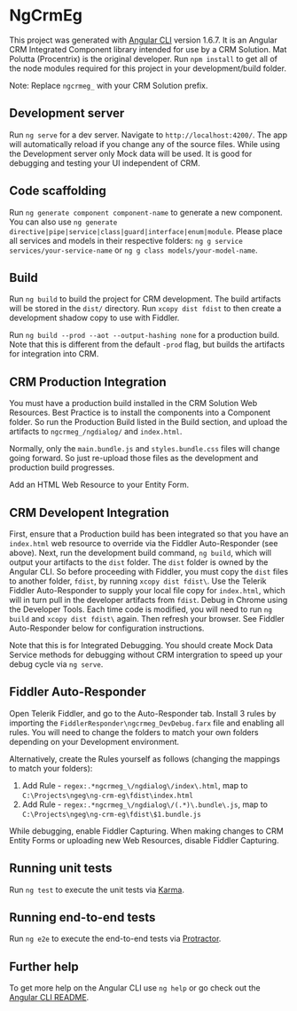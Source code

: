 # NgCrmEg

This project was generated with [Angular CLI](https://github.com/angular/angular-cli) version 1.6.7. It is an Angular CRM Integrated Component library intended for use by a CRM Solution. Mat Polutta (Procentrix) is the original developer. Run `npm install` to get all of the node modules required for this project in your development/build folder.

Note: Replace `ngcrmeg_` with your CRM Solution prefix.

## Development server

Run `ng serve` for a dev server. Navigate to `http://localhost:4200/`. The app will automatically reload if you change any of the source files. While using the Development server only Mock data will be used. It is good for debugging and testing your UI independent of CRM.

## Code scaffolding

Run `ng generate component component-name` to generate a new component. You can also use `ng generate directive|pipe|service|class|guard|interface|enum|module`. Please place all services and models in their respective folders: `ng g service services/your-service-name` or `ng g class models/your-model-name`.

## Build

Run `ng build` to build the project for CRM development. The build artifacts will be stored in the `dist/` directory. Run `xcopy dist fdist` to then create a development shadow copy to use with Fiddler.

Run `ng build --prod --aot --output-hashing none` for a production build. Note that this is different from the default `-prod` flag, but builds the artifacts for integration into CRM.

## CRM Production Integration

You must have a production build installed in the CRM Solution Web Resources. Best Practice is to install the components into a Component folder. So run the Production Build listed in the Build section, and upload the artifacts to `ngcrmeg_/ngdialog/` and `index.html`.

Normally, only the `main.bundle.js` and `styles.bundle.css` files will change going forward. So just re-upload those files as the development and production build progresses.

Add an HTML Web Resource to your Entity Form.

## CRM Developent Integration

First, ensure that a Production build has been integrated so that you have an `index.html` web resource to override via the Fiddler Auto-Responder (see above). Next, run the development build command, `ng build`, which will output your artifacts to the `dist` folder. The `dist` folder is owned by the Angular CLI. So before proceeding with Fiddler, you must copy the `dist` files to another folder, `fdist`, by running `xcopy dist fdist\`. Use the Telerik Fiddler Auto-Responder to supply your local file copy for `index.html`, which will in turn pull in the developer artifacts from `fdist`. Debug in Chrome using the Developer Tools. Each time code is modified, you will need to run `ng build` and `xcopy dist fdist\` again. Then refresh your browser. See Fiddler Auto-Responder below for configuration instructions.

Note that this is for Integrated Debugging. You should create Mock Data Service methods for debugging without CRM intergration to speed up your debug cycle via `ng serve`.

## Fiddler Auto-Responder

Open Telerik Fiddler, and go to the Auto-Responder tab. Install 3 rules by importing the `FiddlerResponder\ngcrmeg_DevDebug.farx` file and enabling all rules. You will need to change the folders to match your own folders depending on your Development environment.

Alternatively, create the Rules yourself as follows (changing the mappings to match your folders):
1. Add Rule - `regex:.*ngcrmeg_\/ngdialog\/index\.html`, map to `C:\Projects\ngeg\ng-crm-eg\fdist\index.html`
2. Add Rule - `regex:.*ngcrmeg_\/ngdialog\/(.*)\.bundle\.js`, map to `C:\Projects\ngeg\ng-crm-eg\fdist\$1.bundle.js`

While debugging, enable Fiddler Capturing. When making changes to CRM Entity Forms or uploading new Web Resources, disable Fiddler Capturing.

## Running unit tests

Run `ng test` to execute the unit tests via [Karma](https://karma-runner.github.io).

## Running end-to-end tests

Run `ng e2e` to execute the end-to-end tests via [Protractor](http://www.protractortest.org/).

## Further help

To get more help on the Angular CLI use `ng help` or go check out the [Angular CLI README](https://github.com/angular/angular-cli/blob/master/README.md).

